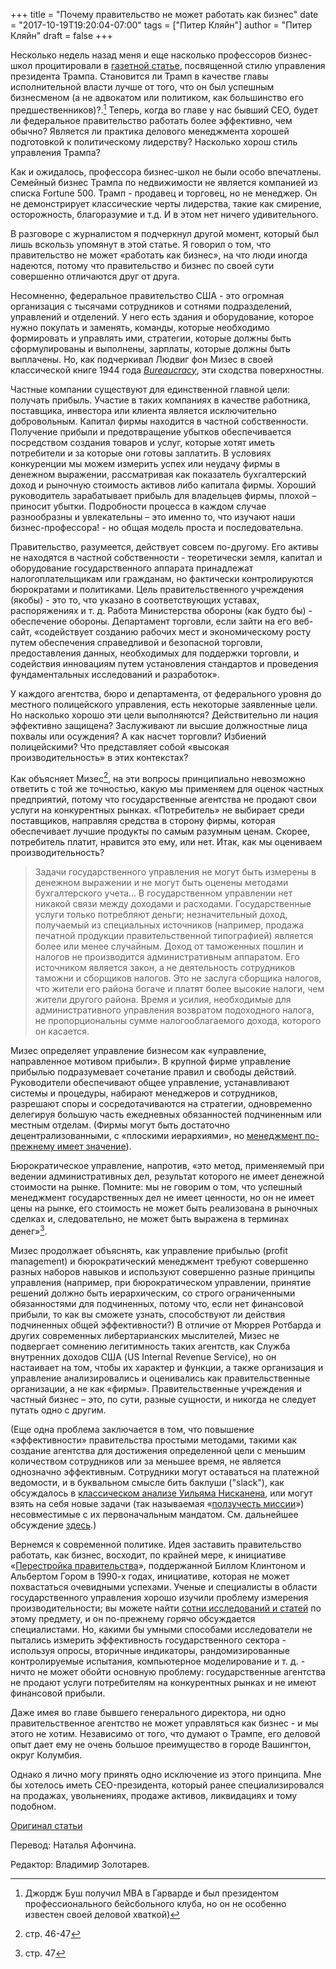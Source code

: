 +++
title = "Почему правительство не может работать как бизнес"
date = "2017-10-19T19:20:04-07:00"
tags = ["Питер Кляйн"]
author = "Питер Кляйн"
draft = false
+++

Несколько недель назад меня и еще насколько профессоров бизнес-школ
процитировали в
[газетной статье](http://www.myajc.com/business/kempner-trump-management-style-burn-the-textbook/ziz3QBtVHeEZC9eenYUF7H/),
посвященной стилю управления президента Трампа.
Становится ли Трамп в качестве главы исполнительной
власти лучше от того, что он был успешным бизнесменом (а не адвокатом
или политиком, как большинство его предшественников)?.[^fn1] Теперь, когда
во главе у нас бывший СЕО, будет ли федеральное правительство работать
более эффективно, чем обычно? Является ли практика делового менеджмента
хорошей подготовкой к политическому лидерству? Насколько хорош стиль
управления Трампа?

Как и ожидалось, профессора бизнес-школ не были особо впечатлены.
Семейный бизнес Трампа по недвижимости не является компанией из списка
Fortune 500. Трамп - продавец и торговец, но не менеджер. Он не
демонстрирует классические черты лидерства, такие как смирение,
осторожность, благоразумие и т.д. И в этом нет ничего удивительного.

В разговоре с журналистом я подчеркнул другой момент, который был лишь
вскользь упомянут в этой статье. Я говорил о том, что правительство не
может «работать как бизнес», на что люди иногда надеются, потому что
правительство и бизнес по своей сути совершенно отличаются друг от
друга.

Несомненно, федеральное правительство США - это огромная организация с
тысячами сотрудников и сотнями подразделений, управлений и отделений. У
него есть здания и оборудование, которое нужно покупать и заменять,
команды, которые необходимо формировать и управлять ими, стратегии,
которые должны быть сформулированы и выполнены, зарплаты, которые должны
быть выплачены. Но, как подчеркивал Людвиг фон Мизес в своей
классической книге 1944 года
*[Bureaucracy](https://mises.org/library/bureaucracy)*,
эти сходства поверхностны.

Частные компании существуют для единственной главной цели: получать
прибыль. Участие в таких компаниях в качестве работника, поставщика,
инвестора или клиента является исключительно добровольным. Капитал фирмы
находится в частной собственности. Получение прибыли и предотвращение
убытков обеспечивается посредством создания товаров и услуг, которые
хотят иметь потребители и за которые они готовы заплатить. В условиях
конкуренции мы можем измерить успех или неудачу фирмы в денежном
выражении, рассматривая как показатель бухгалтерский доход и рыночную
стоимость активов либо капитала фирмы. Хороший руководитель зарабатывает
прибыль для владельцев фирмы, плохой – приносит убытки. Подробности
процесса в каждом случае разнообразны и увлекательны – это именно то,
что изучают наши бизнес-профессора! - но общая модель проста и
последовательна.

Правительство, разумеется, действует совсем по-другому. Его активы не
находятся в частной собственности - теоретически земля, капитал и
оборудование государственного аппарата принадлежат налогоплательщикам
или гражданам, но фактически контролируются бюрократами и политиками.
Цель правительственного учреждения (якобы) - это то, что указано в
соответствующих уставах, распоряжениях и т. д. Работа Министерства
обороны (как будто бы) - обеспечение обороны. Департамент торговли, если
зайти на его веб-сайт, «содействует созданию рабочих мест и
экономическому росту путем обеспечения справедливой и безопасной
торговли, предоставления данных, необходимых для поддержки торговли, и
содействия инновациям путем установления стандартов и проведения
фундаментальных исследований и разработок».

У каждого агентства, бюро и департамента, от федерального уровня до
местного полицейского управления, есть некоторые заявленные цели. Но
насколько хорошо эти цели выполняются? Действительно ли нация эффективно
защищена? Заслуживают ли высшие должностные лица похвалы или осуждения?
А как насчет торговли? Избиений полицейскими? Что представляет собой
«высокая производительность» в этих контекстах?

Как объясняет Мизес[^fn2], на эти вопросы принципиально
невозможно ответить с той же точностью, какую мы применяем для оценок
частных предприятий, потому что государственные агентства не продают
свои услуги на конкурентных рынках. «Потребитель» не выбирает среди
поставщиков, направляя средства в сторону фирмы, которая обеспечивает
лучшие продукты по самым разумным ценам. Скорее, потребитель платит,
нравится это ему, или нет. Итак, как мы оцениваем производительность?

> Задачи государственного управления не могут быть измерены в денежном
> выражении и не могут быть оценены методами бухгалтерского учета… В
> государственном управлении нет никакой связи между доходами и расходами.
> Государственные услуги только потребляют деньги; незначительный доход,
> получаемый из специальных источников (например, продажа печатной
> продукции правительственной типографией) является более или менее
> случайным. Доход от таможенных пошлин и налогов не производится
> административным аппаратом. Его источником является закон, а не
> деятельность сотрудников таможни и сборщиков налогов. Это не заслуга
> сборщика налогов, что жители его района богаче и платят более высокие
> налоги, чем жители другого района. Время и усилия, необходимые для
> административного управления возвратом подоходного налога, не
> пропорциональны сумме налогооблагаемого дохода, которого он касается.

Мизес определяет управление бизнесом как «управление, направленное
мотивом прибыли». В крупной фирме управление прибылью подразумевает
сочетание правил и свободы действий. Руководители обеспечивают общее
управление, устанавливают системы и процедуры, набирают менеджеров и
сотрудников, разрешают споры и сосредотачиваются на стратегии,
одновременно делегируя большую часть ежедневных обязанностей подчиненным
или местным отделам. (Фирмы могут быть достаточно децентрализованными, с
«плоскими иерархиями», но
[менеджмент по-прежнему имеет значение](https://sites.baylor.edu/peter_klein/files/2015/11/56110-sg0fu4.pdf)).

Бюрократическое управление, напротив, «это метод, применяемый при
ведении административных дел, результат которого не имеет денежной
стоимости на рынке. Помните: мы не говорим о том, что успешный
менеджмент государственных дел не имеет ценности, но он не имеет цены на
рынке, его стоимость не может быть реализована в рыночных сделках и,
следовательно, не может быть выражена в терминах денег»[^fn3].

Мизес продолжает объяснять, как управление прибылью (profit management)
и бюрократический менеджмент требуют совершенно разных наборов навыков и
используют совершенно разные принципы управления (например, при
бюрократическом управлении, принятие решений должно быть иерархическим,
со строго ограниченными обязанностями для подчиненных, потому что, если
нет финансовой прибыли, то как вы сможете узнать, способствуют ли
действия подчиненных общей эффективности?) В отличие от Мюррея Ротбарда
и других современных либертарианских мыслителей, Мизес не подвергает
сомнению легитимность таких агентств, как Служба внутренних доходов США
(US Internal Revenue Service), но он настаивает на том, чтобы их
характер и функции, а также организация и управление анализировались и
оценивались как правительственные организации, а не как «фирмы».
Правительственные учреждения и частный бизнес – это, по сути, разные
сущности, и никогда не следует путать одно с другим.

(Еще одна проблема заключается в том, что повышение «эффективности»
правительства простыми методами, такими как создание агентства для
достижения определенной цели с меньшим количеством сотрудников или за
меньшее время, не является однозначно эффективным. Сотрудники могут
оставаться на платежной ведомости, и в буквальном смысле бить
баклуши ("slack"), как обсуждалось в
[классическом анализе Уильяма Нисканена](https://www.amazon.com/Bureaucracy-Representative-Government-Jr-Niskanen/dp/0202309592),
или могут взять на себя новые задачи (так называемая
«[ползучесть миссии](https://en.wikipedia.org/wiki/Mission_creep)»)
несовместимые с их первоначальным мандатом. См.
дальнейшее обсуждение
[здесь](https://sites.baylor.edu/peter_klein/files/2017/08/Klein-et-al-SEJ-March-2013-29mzehx.pdf).)

Вернемся к современной политике. Идея заставить правительство работать,
как бизнес, восходит, по крайней мере, к инициативе
«[Перестройка правительства](https://en.wikipedia.org/wiki/National_Partnership_for_Reinventing_Government)»,
поддержанной Биллом Клинтоном и Альбертом Гором в
1990-х годах, инициативе, которая не может похвастаться очевидными
успехами. Ученые и специалисты в области государственного управления
хорошо изучили проблему измерения производительности; вы можете найти
[сотни исследований и статей](https://scholar.google.com/scholar?hl=en&q=performance+measurement+public+sector&as_sdt=1%2C44&as_sdtp=&oq=performance+measurement+public+)
по этому предмету, и он по-прежнему горячо
обсуждается специалистами. Но, какими бы умными способами исследователи
не пытались измерить эффективность государственного сектора - используя
опросы, вторичные индикаторы, рандомизированные контролируемые
испытания, компьютерное моделирование и т. д. - ничто не может обойти
основную проблему: государственные агентства не продают услуги
потребителям на конкурентных рынках и не имеют финансовой прибыли.

Даже имея во главе бывшего генерального директора, ни одно
правительственное агентство не может управляться как бизнес - и мы этого
не хотим. Независимо от того, что думают о Трампе, его деловой опыт дает
ему не очень большое преимущество в городе Вашингтон, округ Колумбия.

Однако я лично могу принять одно исключение из этого принципа. Мне бы
хотелось иметь CEO-президента, который ранее специализировался на
продажах, увольнениях, продаже активов, ликвидациях и тому подобном.

[Оригинал статьи](https://mises.org/blog/why-government-cannot-be-run-business)

Перевод: Наталья Афончина.

Редактор: Владимир Золотарев.

[^fn1]: Джордж Буш получил MBA в Гарварде и был президентом профессионального бейсбольного клуба, но он не особенно известен своей деловой хваткой)

[^fn2]: стр. 46-47

[^fn3]: стр. 47
